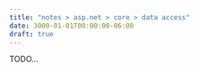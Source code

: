 ```yaml
---
title: "notes > asp.net > core > data access"
date: 3000-01-01T00:00:00-06:00
draft: true
---
```


TODO...